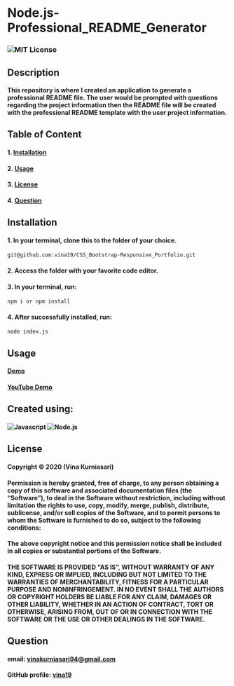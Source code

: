 # Node.js-Professional_README_Generator
### ![MIT License](https://img.shields.io/static/v1?label=License&message=MIT&color=yellow)
## Description
#### This repository is where I created an application to generate a professional README file. The user would be prompted with questions regarding the project information then the README file will be created with the professional README template with the user project information.

## Table of Content
#### 1. [Installation](##Installation)
#### 2. [Usage](##Usage)
#### 3. [License](##License)
#### 4. [Question](##Question)

## Installation
#### 1. In your terminal, clone this to the folder of your choice.

    git@github.com:vina19/CSS_Bootstrap-Responsive_Portfolio.git

#### 2. Access the folder with your favorite code editor.
#### 3. In your terminal, run:
    
    npm i or npm install

#### 4. After successfully installed, run:

    node index.js

## Usage
#### [Demo](https://drive.google.com/file/d/1uO9xm6oe8RnXkhf0DI8fsdyX6hTBKTbb/view)
#### [YouTube Demo](https://youtu.be/sh4RJQob_PM)

## Created using:
####  ![Javascript](https://img.shields.io/static/v1?label=JavaScript&message=ES6&color=blue) ![Node.js](https://img.shields.io/static/v1?label=Node.js&message=6.14.8&color=blue)

## License
#### Copyright © 2020 (Vina Kurniasari)

#### Permission is hereby granted, free of charge, to any person obtaining a copy of this software and associated documentation files (the “Software”), to deal in the Software without restriction, including without limitation the rights to use, copy, modify, merge, publish, distribute, sublicense, and/or sell copies of the Software, and to permit persons to whom the Software is furnished to do so, subject to the following conditions:

#### The above copyright notice and this permission notice shall be included in all copies or substantial portions of the Software.

#### THE SOFTWARE IS PROVIDED “AS IS”, WITHOUT WARRANTY OF ANY KIND, EXPRESS OR IMPLIED, INCLUDING BUT NOT LIMITED TO THE WARRANTIES OF MERCHANTABILITY, FITNESS FOR A PARTICULAR PURPOSE AND NONINFRINGEMENT. IN NO EVENT SHALL THE AUTHORS OR COPYRIGHT HOLDERS BE LIABLE FOR ANY CLAIM, DAMAGES OR OTHER LIABILITY, WHETHER IN AN ACTION OF CONTRACT, TORT OR OTHERWISE, ARISING FROM, OUT OF OR IN CONNECTION WITH THE SOFTWARE OR THE USE OR OTHER DEALINGS IN THE SOFTWARE.

## Question
#### email: vinakurniasari94@gmail.com
#### GitHub profile: [vina19](https://github.com/vina19)